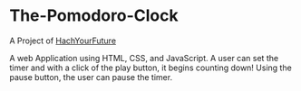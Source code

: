 # The-Pomodoro-Clock

A Project of [HachYourFuture](https://github.com/HackYourFuture)

A web Application using HTML, CSS, and JavaScript. A user can set the timer and with a click of the play button, it begins counting down! Using the pause button, the user can pause the timer.
